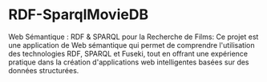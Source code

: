 # RDF-SparqlMovieDB
Web Sémantique : RDF &amp; SPARQL pour la Recherche de Films: Ce projet est une application de Web sémantique qui permet de comprendre l'utilisation des technologies RDF, SPARQL et Fuseki, tout en offrant une expérience pratique dans la création d'applications web intelligentes basées sur des données structurées.
